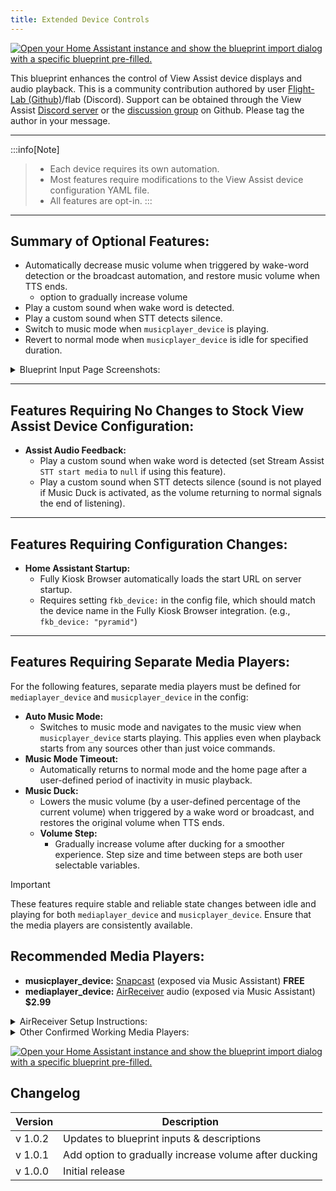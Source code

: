 ```yaml
---
title: Extended Device Controls
---
```

[![Open your Home Assistant instance and show the blueprint import dialog with a specific blueprint pre-filled.](https://my.home-assistant.io/badges/blueprint_import.svg)](https://my.home-assistant.io/redirect/blueprint_import/?blueprint_url=https%3A%2F%2Fraw.githubusercontent.com%2Fdinki%2FView-Assist%2Frefs%2Fheads%2Fmain%2FView_Assist_custom_sentences%2Fcommunity_contributions%2FVACC_Extended_Device_Control-Display_and_Audio%2Fblueprint-vacc-extendeddevicecontrol.yaml)

This blueprint enhances the control of View Assist device displays and audio playback. This is a community contribution authored by user [Flight-Lab (Github)](https://github.com/Flight-Lab)/flab (Discord).  Support can be obtained through the View Assist [Discord server](https://discord.com/channels/1241796965344481440/1295408431498395709) or the [discussion group](https://github.com/dinki/View-Assist/discussions) on Github.  Please tag the author in your message.

---

:::info[Note]    
> * Each device requires its own automation.        
> * Most features require modifications to the View Assist device configuration YAML file.        
> * All features are opt-in. 
:::
---

## Summary of Optional Features:
- Automatically decrease music volume when triggered by wake-word detection or the broadcast automation, and restore
    music volume when TTS ends.
  - option to gradually increase volume
- Play a custom sound when wake word is detected.
- Play a custom sound when STT detects silence.
- Switch to music mode when `musicplayer_device` is playing.
- Revert to normal mode when `musicplayer_device` is idle for specified duration.
 
<details>
<summary>Blueprint Input Page Screenshots:</summary>
    
<img width="1050" alt="vac-edc-stock-inputs" src="https://github.com/user-attachments/assets/e7ce0dbd-02df-470d-aca6-b70f46fede81">

<img width="1050" alt="vacc-edc-various-inputs" src="https://github.com/user-attachments/assets/9f66a908-6ac0-499e-bfe8-a3476f104c7f">

<img width="1050" alt="vacc-edc-stock-settings" src="https://github.com/user-attachments/assets/b94df527-b0a7-4ba5-9502-83cc9e2c3bdb">

<img width="1050" alt="vacc-edc-various-config-edits" src="https://github.com/user-attachments/assets/8f1ed826-36fc-43fc-97aa-9158d6efe66f">

<img width="1050" alt="vacc-edc-dual-mp" src="https://github.com/user-attachments/assets/2ac9cc9f-dc5b-402d-95fb-fe8d6dcccb7a">

</details>

---

## Features Requiring No Changes to Stock View Assist Device Configuration:
- **Assist Audio Feedback:**
    - Play a custom sound when wake word is detected (set Stream Assist `STT start media` to `null` if using this feature).
    - Play a custom sound when STT detects silence (sound is not played if Music Duck is activated, as the volume returning to normal signals the end of listening).

---

## Features Requiring Configuration Changes:
- **Home Assistant Startup:**
    - Fully Kiosk Browser automatically loads the start URL on server startup.  
    - Requires setting `fkb_device:` in the config file, which should match the device name in the Fully Kiosk Browser integration.      (e.g., `fkb_device: "pyramid"`)

---

## Features Requiring Separate Media Players:
For the following features, separate media players must be defined for `mediaplayer_device` and `musicplayer_device` in the config:
- **Auto Music Mode:**
    - Switches to music mode and navigates to the music view when `musicplayer_device` starts playing. This applies even when playback starts from any sources other than just voice commands.
- **Music Mode Timeout:**
    - Automatically returns to normal mode and the home page after a user-defined period of inactivity in music playback.
- **Music Duck:**
    - Lowers the music volume (by a user-defined percentage of the current volume) when triggered by a wake word or broadcast, and restores the original volume when TTS ends.
    - **Volume Step:**
        - Gradually increase volume after ducking for a smoother experience. Step size and time between steps are both user selectable variables.

> [!IMPORTANT]  
> These features require stable and reliable state changes between idle and playing for both `mediaplayer_device` and `musicplayer_device`. Ensure that the media players are consistently available.

## Recommended Media Players:
* **musicplayer_device:** [Snapcast](https://play.google.com/store/apps/details?id=de.badaix.snapcast&hl=en_US) (exposed via Music Assistant) **FREE**
* **mediaplayer_device:** [AirReceiver](https://play.google.com/store/apps/details?id=com.softmedia.receiver&hl=en_US) audio (exposed via Music Assistant) **$2.99**
<details>

<summary>AirReceiver Setup Instructions:</summary>

1) In AirReceiver settings, make sure both Airplay <sub>IOS Media Receiver</sub> and AirTunes Audio <sub>AirPort Express Speaker</sub> are selected. The media_player entity we want to use is only made when both of these are checked.        
(You do not need the other options selected for this but they will not harm anything if you choose to. I do, however, recommend unchecking them as they will create even more media player entities. One even creates a media server.)

2) Scroll down to "Advanced Settings" and set "AirTunes Audio Latency (ms)" to 0.

3) Check AirTunes UI [✓]

The media player entity we want to use will be created by the Music Assistant integration and will be called `media_player.lenovostarview_(last 3 digits of device ip)_audio`          
e.g. `media_player.lenovostarview_180_audio`         
This player operates independently of the device's system volume, similar to Snapcast.

</details>

<details>

<summary>Other Confirmed Working Media Players:</summary>

* [Fully Kiosk Browser](https://play.google.com/store/apps/details?id=de.ozerov.fully&hl=en_US) media player (exposed via Music Assistant)
    > [!WARNING]
    > Only use the media player exposed by Music Assistant; others may become unavailable or fail to trigger actions.
  - There may be a delay between state changes and actual audio playback (1-2 seconds for both start and end of playback).


</details>

[![Open your Home Assistant instance and show the blueprint import dialog with a specific blueprint pre-filled.](https://my.home-assistant.io/badges/blueprint_import.svg)](https://my.home-assistant.io/redirect/blueprint_import/?blueprint_url=https://gist.github.com/Flight-Lab/6ddb640f756791d59b6fd9be93375eee)

<!-- 
notes for future edits:
The general concept is to work like an audio mixer. Each channel is individually controllable and can be played at the same time as any of the other channels. This enables you to do something wild like playing music while an alarm rings and assist tells you what the alarm is for, or something more controlled like having your music lower in volume as the alarm increases in volume.  
This also lets you set permanant default levels to each channel or mute certain functions while keeping others enabled.
-->

<!--

ADB instructions

Display Brightness control using ADB

Bring Wall Panel features up to parity with FKB

soundplayer_device

-->

## Changelog

| Version | Description |
| ------- | ----------- |
| v 1.0.2 | Updates to blueprint inputs & descriptions |
| v 1.0.1 | Add option to gradually increase volume after ducking |
| v 1.0.0 | Initial release |
